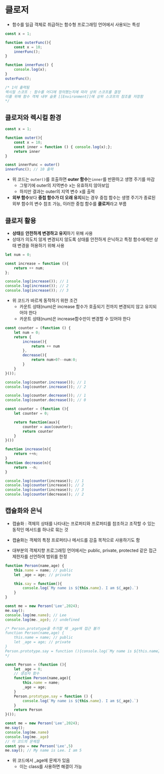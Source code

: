 # 클로저

- 함수를 일급 객체로 취급하는 함수형 프로그래밍 언어에서 사용되는 특성

```javascript
const x = 1;

function outerFunc(){
    const x = 10;
    innerFunc();
}

function innerFunc() {
    console.log(x);
}
outerFunc();

/* 1이 출력됨
렉시컬 스코프 : 함수를 어디에 정의했는지에 따라 상위 스코프를 결정
이를 위해 함수 객체 내부 슬롯 [[Environment]]에 상위 스코프의 참조를 저장함
*/
```



## 클로저와 렉시컬 환경

```javascript
const x = 1;

function outer(){
    const x = 10;
    const inner = function () { console.log(x);};
    return inner
}

const innerFunc = outer()
innerFunc(); // 10 출력
```

- 위 코드는 `outer()`를 호출하면 **outer 함수**는`inner`를 반환하고 생명 주기를 마감
  - 그렇기에 outer의 지역변수 x는 유효하지 않아보임
  - 하지만 결과는 outer의 지역 변수 x를 출력
- **외부 함수**보다 **중첩 함수가 더 오래 유지**되는 경우 중첩 함수는 생명 주기가 종료된 외부 함수의 변수 참조 가능, 이러한 중첩 함수를 **클로저**라고 부름

## 클로저 활용

- **상태**를 **안전하게 변경하고 유지**하기 위해 사용
- 상태가 의도치 않게 변경되지 않도록 상태를 안전하게 은닉하고 특정 함수에게만 상태 변경을 허용하기 위해 사용

```javascript
let num = 0;

const increase = function (){
    return ++ num;
};

console.log(increase()); // 1
console.log(increase()); // 2
console.log(increase()); // 3
```

- 위 코드가 바르게 동작하기 위한 조건
  - 카운트 상태(num)은 increase 함수가 호출되기 전까지 변경되지 않고 유지되어야 한다
  - 카운트 상태(num)은 increase함수만이 변경할 수 있어야 한다

```javascript
const counter = (function () {
    let num = 0;
    return {
        increase(){
            return ++ num
        },
        decrease(){
            return num>0?--num:0;
        }
    }
}());

console.log(counter.increase()); // 1
console.log(counter.increase()); // 2

console.log(counter.decrease()); // 1
console.log(counter.decrease()); // 0
```

```javascript
const counter = (function (){
    let counter = 0;

    return function(aux){
        counter = aux(counter);
        return counter
    }
}())

function increase(n){
    return ++n;
}
function decrease(n){
    return --n;
}

console.log(counter(increase));	// 1
console.log(counter(increase)); // 2
console.log(counter(increase)); // 3
console.log(counter(decrease)); // 2
```



## 캡슐화와 은닉

- 캡슐화 : 객체의 상태를 나타내는 프로퍼티와 프로퍼티를 참조하고 조작할 수 있는 동작인 메서드를 하나로 묶는 것
- 캡슐화는 객체의 특정 프로퍼티나 메서드를 감출 목적으로 사용하기도 함

- 대부분의 객체지향 프로그래밍 언어에서는 public, private, protected 같은 접근 제한자를 선언하여 범위를 한정

```javascript
function Person(name,age) {
    this.name = name; // public
    let _age = age; // private

    this.say = function(){
        console.log(`My name is ${this.name}. I am ${_age}.`)
    }
}

const me = new Person('Lee',2024);
me.say();
console.log(me.name); // Lee
console.log(me._age); // undefined
```

```javascript
/* Person.prototype을 추가할 때 _age에 접근 불가
function Person(name,age) {
    this.name = name; // public
    let _age = age; // private
}
Person.prototype.say = function (){console.log(`My name is ${this.name}. I am ${_age}.`)} 
*/

const Person = (function (){
    let _age = 0;
    // 생성자 함수
    function Person(name,age){
        this.name = name;
        _age = age;
    }
    Person.prototype.say = function () {
        console.log(`My name is ${this.name}. I am ${_age}.`)
    }
    return Person
}());

const me = new Person('Lee',2024);
me.say();
console.log(me.name)
console.log(me._age)
// 이 코드의 문제점
const you = new Person('Lee',5)
me.say(); // My name is Lee. I am 5
```

- 위 코드에서 _age에 문제가 있음
  - 이는 class를 사용하면 해결이 가능